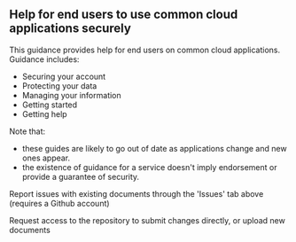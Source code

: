 ## Help for end users to use common cloud applications securely

This guidance provides help for end users on common cloud applications.  Guidance includes:

* Securing your account
* Protecting your data
* Managing your information
* Getting started
* Getting help

Note that:

* these guides are likely to go out of date as applications change and new ones appear.
* the existence of guidance for a service doesn't imply endorsement or provide a guarantee of security.

Report issues with existing documents through the 'Issues' tab above (requires a Github account)

Request access to the repository to submit changes directly, or upload new documents
